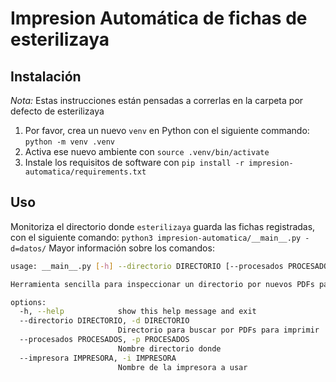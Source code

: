 # Impresion Automática de fichas de esterilizaya

## Instalación

*Nota:* Estas instrucciones están pensadas a correrlas en la carpeta por defecto de esterilizaya

1. Por favor,  crea un nuevo `venv` en Python con el siguiente commando: `python -m venv .venv`
2. Activa ese nuevo ambiente con `source .venv/bin/activate`
3. Instale los requisitos de software con `pip install -r impresion-automatica/requirements.txt`

## Uso

Monitoriza el directorio donde `esterilizaya` guarda las fichas registradas, con el siguiente comando: `python3 impresion-automatica/__main__.py -d=datos/`
Mayor información sobre los comandos:

```bash
usage: __main__.py [-h] --directorio DIRECTORIO [--procesados PROCESADOS] [--impresora IMPRESORA]

Herramienta sencilla para inspeccionar un directorio por nuevos PDFs para imprimirlos automáticamente.

options:
  -h, --help            show this help message and exit
  --directorio DIRECTORIO, -d DIRECTORIO
                        Directorio para buscar por PDFs para imprimir
  --procesados PROCESADOS, -p PROCESADOS
                        Nombre directorio donde
  --impresora IMPRESORA, -i IMPRESORA
                        Nombre de la impresora a usar
```
